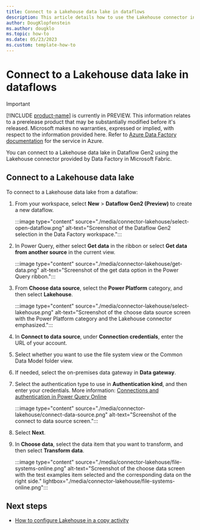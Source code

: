```yaml
---
title: Connect to a Lakehouse data lake in dataflows
description: This article details how to use the Lakehouse connector in dataflows.
author: DougKlopfenstein
ms.author: dougklo
ms.topic: how-to
ms.date: 05/23/2023
ms.custom: template-how-to 
---
```


# Connect to a Lakehouse data lake in dataflows

> [!IMPORTANT]
> [!INCLUDE [product-name](../includes/product-name.md)] is currently in PREVIEW.
> This information relates to a prerelease product that may be substantially modified before it's released. Microsoft makes no warranties, expressed or implied, with respect to the information provided here. Refer to [Azure Data Factory documentation](/azure/data-factory/) for the service in Azure.

You can connect to a Lakehouse data lake in Dataflow Gen2 using the Lakehouse connector provided by Data Factory in Microsoft Fabric.

## Connect to a Lakehouse data lake

To connect to a Lakehouse data lake from a dataflow:

1. From your workspace, select **New** > **Dataflow Gen2 (Preview)** to create a new dataflow.

   :::image type="content" source="./media/connector-lakehouse/select-open-dataflow.png" alt-text="Screenshot of the Dataflow Gen2 selection in the Data Factory workspace.":::

1. In Power Query, either select **Get data** in the ribbon or select **Get data from another source** in the current view.

   :::image type="content" source="./media/connector-lakehouse/get-data.png" alt-text="Screenshot of the get data option in the Power Query ribbon.":::

1. From **Choose data source**, select the **Power Platform** category, and then select **Lakehouse**.

   :::image type="content" source="./media/connector-lakehouse/select-lakehouse.png" alt-text="Screenshot of the choose data source screen with the Power Platform category and the Lakehouse connector emphasized.":::

1. In **Connect to data source**, under **Connection credentials**, enter the URL of your account.

1. Select whether you want to use the file system view or the Common Data Model folder view.

1. If needed, select the on-premises data gateway in **Data gateway**.

1. Select the authentication type to use in **Authentication kind**, and then enter your credentials. More information: [Connections and authentication in Power Query Online](/power-query/connection-authentication-pqo)

   :::image type="content" source="./media/connector-lakehouse/connect-data-source.png" alt-text="Screenshot of the connect to data source screen.":::

1. Select **Next**.

1. In **Choose data**, select the data item that you want to transform, and then select **Transform data**.

   :::image type="content" source="./media/connector-lakehouse/file-systems-online.png" alt-text="Screenshot of the choose data screen with the test examples item selected and the corresponding data on the right side." lightbox="./media/connector-lakehouse/file-systems-online.png":::

## Next steps

- [How to configure Lakehouse in a copy activity](connector-lakehouse-copy-activity.md)
